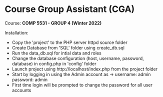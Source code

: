 # Course Group Assistant (CGA)

Course: **COMP 5531 - GROUP 4 (Winter 2022)**

Installation:
- Copy the 'project' to the PHP server httpd source folder
- Create Database from 'SQL' folder using create_db.sql
- Run the data_db.sql for intial data and roles
- Change the database configuration (host, username, password, database) in config.php in 'config' folder
- Launch project using http://localhost/index.php from the project folder
- Start by logging in using the Admin account as -> username: admin password: admin
- First time login will be prompted to change the password for all user accounts
